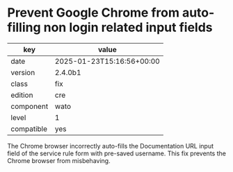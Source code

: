 [//]: # (werk v2)
# Prevent Google Chrome from auto-filling non login related input fields

key        | value
---------- | ---
date       | 2025-01-23T15:16:56+00:00
version    | 2.4.0b1
class      | fix
edition    | cre
component  | wato
level      | 1
compatible | yes

The Chrome browser incorrectly auto-fills the Documentation URL input field of the service rule form with pre-saved username.
This fix prevents the Chrome browser from misbehaving.

